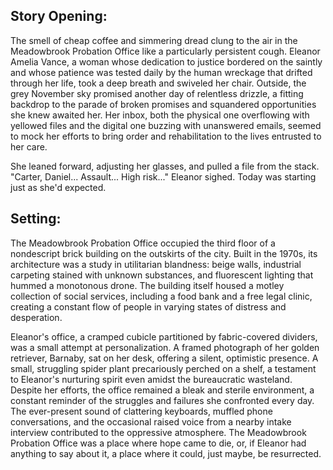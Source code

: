 ## Story Opening:

The smell of cheap coffee and simmering dread clung to the air in the Meadowbrook Probation Office like a particularly persistent cough. Eleanor Amelia Vance, a woman whose dedication to justice bordered on the saintly and whose patience was tested daily by the human wreckage that drifted through her life, took a deep breath and swiveled her chair. Outside, the grey November sky promised another day of relentless drizzle, a fitting backdrop to the parade of broken promises and squandered opportunities she knew awaited her. Her inbox, both the physical one overflowing with yellowed files and the digital one buzzing with unanswered emails, seemed to mock her efforts to bring order and rehabilitation to the lives entrusted to her care.

She leaned forward, adjusting her glasses, and pulled a file from the stack. "Carter, Daniel... Assault... High risk..." Eleanor sighed. Today was starting just as she'd expected.

## Setting:

The Meadowbrook Probation Office occupied the third floor of a nondescript brick building on the outskirts of the city. Built in the 1970s, its architecture was a study in utilitarian blandness: beige walls, industrial carpeting stained with unknown substances, and fluorescent lighting that hummed a monotonous drone. The building itself housed a motley collection of social services, including a food bank and a free legal clinic, creating a constant flow of people in varying states of distress and desperation.

Eleanor's office, a cramped cubicle partitioned by fabric-covered dividers, was a small attempt at personalization. A framed photograph of her golden retriever, Barnaby, sat on her desk, offering a silent, optimistic presence. A small, struggling spider plant precariously perched on a shelf, a testament to Eleanor's nurturing spirit even amidst the bureaucratic wasteland. Despite her efforts, the office remained a bleak and sterile environment, a constant reminder of the struggles and failures she confronted every day. The ever-present sound of clattering keyboards, muffled phone conversations, and the occasional raised voice from a nearby intake interview contributed to the oppressive atmosphere. The Meadowbrook Probation Office was a place where hope came to die, or, if Eleanor had anything to say about it, a place where it could, just maybe, be resurrected.
